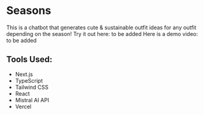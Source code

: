 # Seasons

This is a chatbot that generates cute & sustainable outfit ideas for any outfit depending on the season! Try it out here: to be added
Here is a demo video: to be added

## Tools Used:
- Next.js
- TypeScript
- Tailwind CSS
- React
- Mistral AI API
- Vercel

